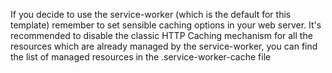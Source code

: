 If you decide to use the service-worker (which is the default for this template) remember to set
sensible caching options in your web server. It's recommended to disable the classic HTTP Caching
mechanism for all the resources which are already managed by the service-worker, you can find
the list of managed resources in the .service-worker-cache file
